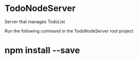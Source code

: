 # TodoNodeServer
Server that manages TodoList

Run the following command in the TodoNodeServer root project.
# npm install --save
